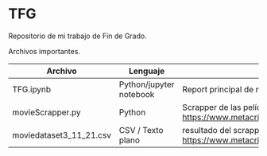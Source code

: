 # TFG
 
Repositorio de mi trabajo de Fin de Grado.


Archivos importantes.

| Archivo                                   | Lenguaje                | Descripción          |
|--------------------------------------------|-------------------------|---------------|
| TFG.ipynb    | Python/jupyter notebook | Report principal de mi trabajo. Resultados, Gráficos, etc...       | 
| movieScrapper.py | Python           | Scrapper de las pelícluas de la web  https://www.metacritic.com/browse/movies/score/metascore/all |  
| moviedataset3_11_21.csv  | CSV / Texto plano           | resultado del scrapping de las pelícluas de la web  https://www.metacritic.com/browse/movies/score/metascore/all |  
